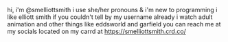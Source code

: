 hi, i'm @smelliottsmith
i use she/her pronouns & i'm new to programming
i like elliott smith if you couldn't tell by my username already
i watch adult animation and other things like eddsworld and garfield
you can reach me at my socials located on my carrd at https://smelliottsmith.crd.co/
